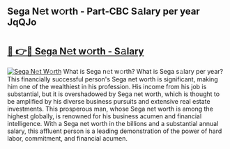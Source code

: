 ## Sega N𝚎t w𝚘rth - Part-CBC S𝚊lary per year JqQJo

# <h2><a href="http://gc5alu.nevu.top/?p=Sega">🔗 👉🔴 Sega N𝚎t w𝚘rth - S𝚊lary</a></h2>

[![Sega N𝚎t W𝚘rth](https://i.imgur.com/Oavwk0R.jpeg)](http://gc5alu.nevu.top/?p=Sega)
What is Sega n𝚎t w𝚘rth? What is Sega s𝚊lary per year?
This financially successful person's Sega net worth is significant, making him one of the wealthiest in his profession. His income from his job is substantial, but it is overshadowed by Sega net worth, which is thought to be amplified by his diverse business pursuits and extensive real estate investments. This prosperous man, whose Sega net worth is among the highest globally, is renowned for his business acumen and financial intelligence. With a Sega net worth in the billions and a substantial annual salary, this affluent person is a leading demonstration of the power of hard labor, commitment, and financial acumen.
